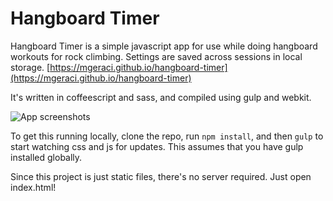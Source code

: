 # Hangboard Timer
Hangboard Timer is a simple javascript app for use while doing hangboard
workouts for rock climbing. Settings are saved across sessions in local storage.
[https://mgeraci.github.io/hangboard-timer](https://mgeraci.github.io/hangboard-timer)

It's written in coffeescript and sass, and compiled using gulp and webkit.

![App screenshots](https://raw.githubusercontent.com/mgeraci/hangboard-timer/master/readme_images/hangboard-timer-img.png)

To get this running locally, clone the repo, run `npm install`, and then `gulp`
to start watching css and js for updates. This assumes that you have gulp
installed globally.

Since this project is just static files, there's no server required. Just open
index.html!
